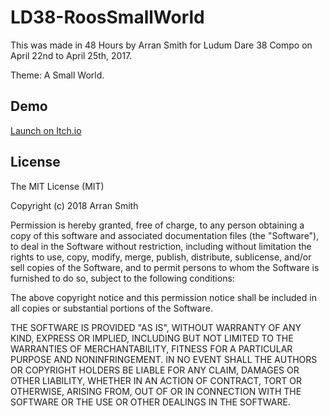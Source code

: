 # LD38-RoosSmallWorld

This was made in 48 Hours by Arran Smith for Ludum Dare 38 Compo on April 22nd to April 25th, 2017.

Theme: A Small World.

Demo
---

[Launch on Itch.io](https://azza292.itch.io/roos-small-world)

License
----

The MIT License (MIT)

Copyright (c) 2018 Arran Smith

Permission is hereby granted, free of charge, to any person obtaining a copy of this software and associated documentation files (the "Software"), to deal in the Software without restriction, including without limitation the rights to use, copy, modify, merge, publish, distribute, sublicense, and/or sell copies of the Software, and to permit persons to whom the Software is furnished to do so, subject to the following conditions:

The above copyright notice and this permission notice shall be included in all copies or substantial portions of the Software.

THE SOFTWARE IS PROVIDED "AS IS", WITHOUT WARRANTY OF ANY KIND, EXPRESS OR IMPLIED, INCLUDING BUT NOT LIMITED TO THE WARRANTIES OF MERCHANTABILITY, FITNESS FOR A PARTICULAR PURPOSE AND NONINFRINGEMENT. IN NO EVENT SHALL THE AUTHORS OR COPYRIGHT HOLDERS BE LIABLE FOR ANY CLAIM, DAMAGES OR OTHER LIABILITY, WHETHER IN AN ACTION OF CONTRACT, TORT OR OTHERWISE, ARISING FROM, OUT OF OR IN CONNECTION WITH THE SOFTWARE OR THE USE OR OTHER DEALINGS IN THE SOFTWARE.
